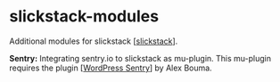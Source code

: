 # slickstack-modules
Additional modules for slickstack [[slickstack](https://slickstack.io/)].

**Sentry:** Integrating sentry.io to slickstack as mu-plugin. This mu-plugin requires the plugin [[WordPress Sentry](https://wordpress.org/plugins/wp-sentry-integration/)] by Alex Bouma.
